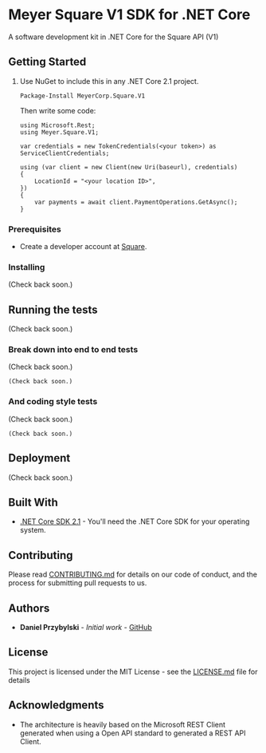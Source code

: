 # Meyer Square V1 SDK for .NET Core
A software development kit in .NET Core for the Square API (V1)

## Getting Started
1. Use NuGet to include this in any .NET Core 2.1 project.

   `Package-Install MeyerCorp.Square.V1`

	Then write some code:
	```
	using Microsoft.Rest;
	using Meyer.Square.V1;

	var credentials = new TokenCredentials(<your token>) as ServiceClientCredentials;

	using (var client = new Client(new Uri(baseurl), credentials)
	{
		LocationId = "<your location ID>",
	})
	{
		var payments = await client.PaymentOperations.GetAsync();
	}
	```

### Prerequisites

* Create a developer account at [Square](https://squareup.com/us/en/developers).

### Installing

(Check back soon.)

## Running the tests

(Check back soon.)

### Break down into end to end tests

(Check back soon.)

```
(Check back soon.)
```

### And coding style tests

(Check back soon.)

```
(Check back soon.)
```

## Deployment

(Check back soon.)

## Built With

* [.NET Core SDK 2.1](https://www.microsoft.com/net/download) - You'll need the .NET Core SDK for your operating system.

## Contributing

Please read [CONTRIBUTING.md](https://gist.github.com/PurpleBooth/b24679402957c63ec426) for details on our code of conduct, and the process for submitting pull requests to us.

## Authors

* **Daniel Przybylski** - *Initial work* - [GitHub](https://github.com/Alfetta159)

## License

This project is licensed under the MIT License - see the [LICENSE.md](LICENSE.md) file for details

## Acknowledgments

* The architecture is heavily based on the Microsoft REST Client generated when using a Open API standard to generated a REST API Client.
